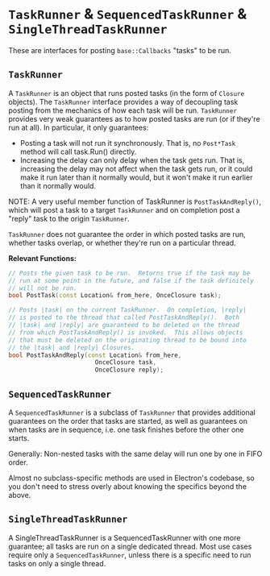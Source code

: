 # `TaskRunner` & `SequencedTaskRunner` & `SingleThreadTaskRunner`

These are interfaces for posting `base::Callbacks` "tasks" to be run.

## `TaskRunner`

A `TaskRunner` is an object that runs posted tasks (in the form of
`Closure` objects).  The `TaskRunner` interface provides a way of decoupling task posting from the mechanics of how each task will be
run.  `TaskRunner `provides very weak guarantees as to how posted
tasks are run (or if they're run at all).  In particular, it only
guarantees:
* Posting a task will not run it synchronously.  That is, no
  `Post*Task` method will call task.Run() directly.
* Increasing the delay can only delay when the task gets run.
  That is, increasing the delay may not affect when the task gets
  run, or it could make it run later than it normally would, but
  it won't make it run earlier than it normally would.

NOTE: A very useful member function of TaskRunner is `PostTaskAndReply()`, which will post a task to a target `TaskRunner` and on completion post a "reply" task to the origin `TaskRunner`.

`TaskRunner` does not guarantee the order in which posted tasks are
run, whether tasks overlap, or whether they're run on a particular
thread.

**Relevant Functions:**

```cpp
// Posts the given task to be run.  Returns true if the task may be
// run at some point in the future, and false if the task definitely
// will not be run.
bool PostTask(const Location& from_here, OnceClosure task);

// Posts |task| on the current TaskRunner.  On completion, |reply|
// is posted to the thread that called PostTaskAndReply().  Both
// |task| and |reply| are guaranteed to be deleted on the thread
// from which PostTaskAndReply() is invoked.  This allows objects
// that must be deleted on the originating thread to be bound into
// the |task| and |reply| Closures. 
bool PostTaskAndReply(const Location& from_here,
                        OnceClosure task,
                        OnceClosure reply);
```

## `SequencedTaskRunner`

A `SequencedTaskRunner` is a subclass of `TaskRunner` that provides
additional guarantees on the order that tasks are started, as well
as guarantees on when tasks are in sequence, i.e. one task finishes
before the other one starts.

Generally: Non-nested tasks with the same delay will run one by one in FIFO order.

Almost no subclass-specific methods are used in Electron's codebase, so you don't need to stress overly about knowing the specifics beyond the above.

## `SingleThreadTaskRunner`

A SingleThreadTaskRunner is a SequencedTaskRunner with one more
guarantee; all tasks are run on a single dedicated
thread.  Most use cases require only a `SequencedTaskRunner`, unless
there is a specific need to run tasks on only a single thread.
